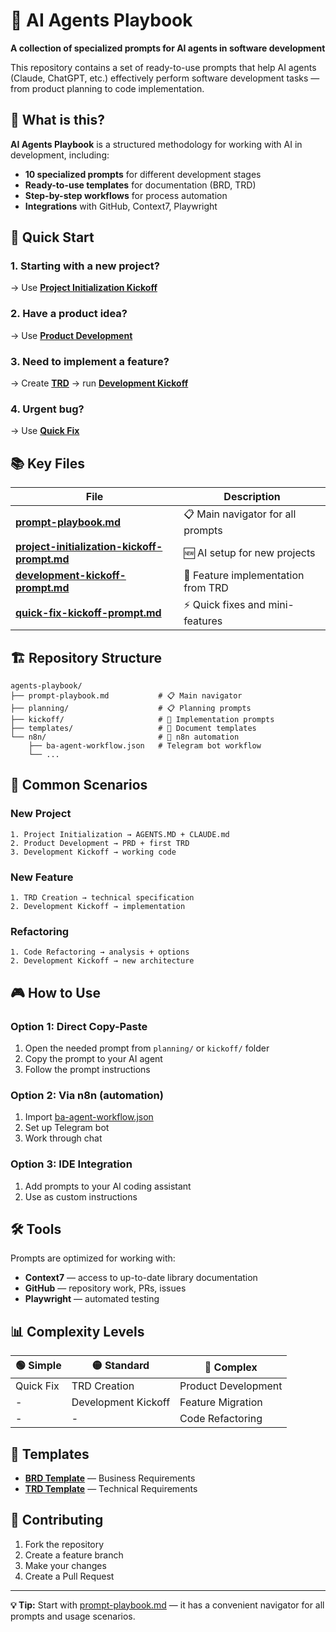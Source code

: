 # 🤖 AI Agents Playbook

**A collection of specialized prompts for AI agents in software development**

This repository contains a set of ready-to-use prompts that help AI agents (Claude, ChatGPT, etc.) effectively perform software development tasks — from product planning to code implementation.

## 🎯 What is this?

**AI Agents Playbook** is a structured methodology for working with AI in development, including:

- **10 specialized prompts** for different development stages
- **Ready-to-use templates** for documentation (BRD, TRD)
- **Step-by-step workflows** for process automation
- **Integrations** with GitHub, Context7, Playwright

## 🚀 Quick Start

### 1. Starting with a new project?
→ Use [**Project Initialization Kickoff**](kickoff/project-initialization-kickoff-prompt.md)

### 2. Have a product idea?
→ Use [**Product Development**](planning/product-development-prompt.md)

### 3. Need to implement a feature?
→ Create [**TRD**](planning/trd-creation-prompt.md) → run [**Development Kickoff**](kickoff/development-kickoff-prompt.md)

### 4. Urgent bug?
→ Use [**Quick Fix**](kickoff/quick-fix-kickoff-prompt.md)

## 📚 Key Files

| File | Description |
|------|-------------|
| **[prompt-playbook.md](prompt-playbook.md)** | 📋 Main navigator for all prompts |
| **[project-initialization-kickoff-prompt.md](kickoff/project-initialization-kickoff-prompt.md)** | 🆕 AI setup for new projects |
| **[development-kickoff-prompt.md](kickoff/development-kickoff-prompt.md)** | 🔨 Feature implementation from TRD |
| **[quick-fix-kickoff-prompt.md](kickoff/quick-fix-kickoff-prompt.md)** | ⚡ Quick fixes and mini-features |

## 🏗️ Repository Structure

```
agents-playbook/
├── prompt-playbook.md           # 📋 Main navigator
├── planning/                    # 📋 Planning prompts
├── kickoff/                     # 🚀 Implementation prompts
├── templates/                   # 📝 Document templates
└── n8n/                         # 🔄 n8n automation
    ├── ba-agent-workflow.json   # Telegram bot workflow
    └── ...
```

## 🔄 Common Scenarios

### New Project
```
1. Project Initialization → AGENTS.MD + CLAUDE.md
2. Product Development → PRD + first TRD
3. Development Kickoff → working code
```

### New Feature
```
1. TRD Creation → technical specification
2. Development Kickoff → implementation
```

### Refactoring
```
1. Code Refactoring → analysis + options
2. Development Kickoff → new architecture
```

## 🎮 How to Use

### Option 1: Direct Copy-Paste
1. Open the needed prompt from `planning/` or `kickoff/` folder
2. Copy the prompt to your AI agent
3. Follow the prompt instructions

### Option 2: Via n8n (automation)
1. Import [ba-agent-workflow.json](n8n/ba-agent-workflow.json)
2. Set up Telegram bot
3. Work through chat

### Option 3: IDE Integration
1. Add prompts to your AI coding assistant
2. Use as custom instructions

## 🛠️ Tools

Prompts are optimized for working with:

- **Context7** — access to up-to-date library documentation
- **GitHub** — repository work, PRs, issues
- **Playwright** — automated testing

## 📊 Complexity Levels

| 🟢 Simple | 🟡 Standard | 🔴 Complex |
|-----------|-------------|------------|
| Quick Fix | TRD Creation | Product Development |
| - | Development Kickoff | Feature Migration |
| - | - | Code Refactoring |

## 📝 Templates

- **[BRD Template](templates/brd-template.md)** — Business Requirements
- **[TRD Template](templates/trd-template.md)** — Technical Requirements

## 🤝 Contributing

1. Fork the repository
2. Create a feature branch
3. Make your changes
4. Create a Pull Request

---

**💡 Tip:** Start with [prompt-playbook.md](prompt-playbook.md) — it has a convenient navigator for all prompts and usage scenarios. 
